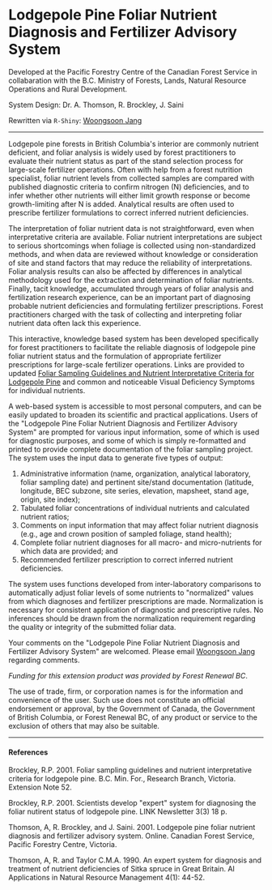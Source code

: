 # Lodgepole Pine Foliar Nutrient Diagnosis and Fertilizer Advisory System

Developed at the Pacific Forestry Centre of the Canadian Forest Service in collabaration with the B.C. Ministry of Forests, Lands, Natural Resource Operations and Rural Development.

System Design: Dr.  A. Thomson, R. Brockley,  J. Saini

Rewritten via `R-Shiny`: [Woongsoon Jang](mailto:woongsoon.jang@gov.bc.ca)


___

Lodgepole pine forests in British Columbia's interior are commonly  nutrient deficient, and foliar analysis is widely used by forest practitioners  to evaluate their nutrient status as part of the stand selection process for  large-scale fertilizer operations. Often with help from a forest nutrition  specialist, foliar nutrient levels from collected samples are compared with  published diagnostic criteria to confirm nitrogen (N) deficiencies, and to  infer whether other nutrients will either limit growth response or become  growth-limiting after N is added. Analytical results are often used to prescribe  fertilizer formulations to correct inferred nutrient deficiencies.

The interpretation of foliar nutrient data is not straightforward,  even when interpretative criteria are available. Foliar nutrient interpretations  are subject to serious shortcomings when foliage is collected using non-standardized  methods, and when data are reviewed without knowledge or consideration of  site and stand factors that may reduce the reliability of interpretations.  Foliar analysis results can also be affected by differences in analytical  methodology used for the extraction and determination of foliar nutrients.  Finally, tacit knowledge, accumulated through years of foliar analysis and  fertilization research experience, can be an important part of diagnosing  probable nutrient deficiencies and formulating fertilizer prescriptions. Forest  practitioners charged with the task of collecting and interpreting foliar  nutrient data often lack this experience.

This interactive, knowledge based system has been developed  specifically for forest practitioners to facilitate the reliable diagnosis  of lodgepole pine foliar nutrient status and the formulation of appropriate  fertilizer prescriptions for large-scale fertilizer operations. Links are  provided to updated [Foliar Sampling Guidelines and Nutrient Interpretative Criteria for Lodgepole Pine](https://www.for.gov.bc.ca/hfd/pubs/Docs/En/En52.pdf) and common and noticeable Visual Deficiency Symptoms for individual nutrients.

A web-based system is accessible to most personal computers, and can be easily updated to broaden its scientific and practical applications.  Users of the "Lodgepole Pine Foliar Nutrient Diagnosis and Fertilizer Advisory  System" are prompted for various input information, some of which is used  for diagnostic purposes, and some of which is simply re-formatted and printed  to provide complete documentation of the foliar sampling project. The system  uses the input data to generate five types of output:

1. Administrative information (name, organization, analytical laboratory, foliar sampling date) and pertinent site/stand documentation (latitude, longitude, BEC subzone, site series, elevation, mapsheet, stand age, origin, site index);
2. Tabulated foliar concentrations of individual nutrients and calculated nutrient ratios;
3. Comments on input information that may affect foliar nutrient diagnosis (e.g., age and crown position of sampled foliage, stand health);
4. Complete foliar nutrient diagnoses for all macro- and micro-nutrients for which data are provided; and
5. Recommended fertilizer prescription to correct inferred nutrient deficiencies.

The system uses functions developed from inter-laboratory comparisons to automatically adjust foliar levels of some nutrients to "normalized" values from which diagnoses and fertilizer prescriptions are made. Normalization is necessary for consistent application of diagnostic and prescriptive rules. No inferences should be drawn from the normalization requirement regarding the quality or integrity of the submitted foliar data.


Your comments on the "Lodgepole Pine Foliar Nutrient Diagnosis and Fertilizer Advisory System" are welcomed. Please email [Woongsoon Jang](mailto:woongsoon.jang@gov.bc.ca) regarding comments.

*Funding for this extension product was provided by Forest Renewal BC*.

The use of trade, firm, or corporation names is for the information and convenience of the user. Such use does not constitute an official endorsement or approval, by the Government of Canada, the Government of British Columbia, or Forest Renewal BC, of any product or service to the exclusion of others that may also be suitable.


___

#### References


Brockley, R.P. 2001. Foliar sampling guidelines and nutrient interpretative criteria for lodgepole pine. B.C. Min. For., Research Branch, Victoria. Extension Note 52.

Brockley, R.P. 2001. Scientists develop "expert" system for diagnosing the foliar nutirent status of lodgepole pine. LINK Newsletter 3(3) 18 p.

Thomson, A, R. Brockley, and J. Saini. 2001. Lodgepole pine foliar nutrient diagnosis and fertilizer advisory system. Online. Canadian Forest Service, Pacific Forestry Centre, Victoria.

Thomson, A, R. and Taylor C.M.A. 1990. An expert system for diagnosis and treatment of nutrient deficiencies of Sitka spruce in Great Britain. AI Applications in Natural Resource Management 4(1): 44-52. 

